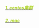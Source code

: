##### [<font color=#afd429><font color=#afd429><font color=#afd429><font color=#afd429><font color=#afd429><font color=#afd429>1. centos集群](https://github.com/scutuyu/shell/blob/master/curl "Title")

##### [<font color=#afd429><font color=#afd429><font color=#afd429><font color=#afd429><font color=#afd429>2. mac](https://github.com/scutuyu/shell/blob/master/du)
